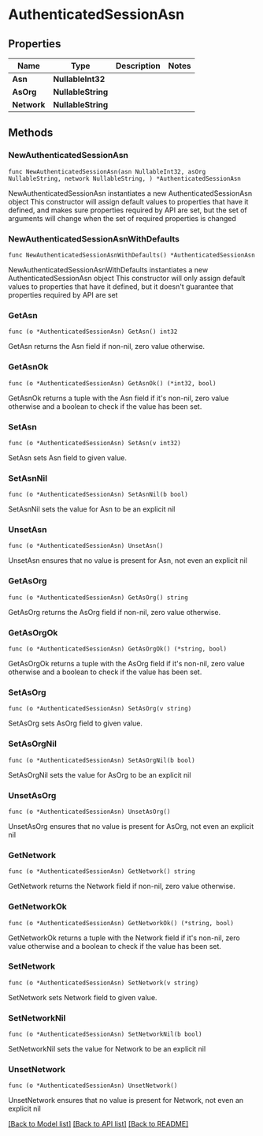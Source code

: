# AuthenticatedSessionAsn

## Properties

Name | Type | Description | Notes
------------ | ------------- | ------------- | -------------
**Asn** | **NullableInt32** |  | 
**AsOrg** | **NullableString** |  | 
**Network** | **NullableString** |  | 

## Methods

### NewAuthenticatedSessionAsn

`func NewAuthenticatedSessionAsn(asn NullableInt32, asOrg NullableString, network NullableString, ) *AuthenticatedSessionAsn`

NewAuthenticatedSessionAsn instantiates a new AuthenticatedSessionAsn object
This constructor will assign default values to properties that have it defined,
and makes sure properties required by API are set, but the set of arguments
will change when the set of required properties is changed

### NewAuthenticatedSessionAsnWithDefaults

`func NewAuthenticatedSessionAsnWithDefaults() *AuthenticatedSessionAsn`

NewAuthenticatedSessionAsnWithDefaults instantiates a new AuthenticatedSessionAsn object
This constructor will only assign default values to properties that have it defined,
but it doesn't guarantee that properties required by API are set

### GetAsn

`func (o *AuthenticatedSessionAsn) GetAsn() int32`

GetAsn returns the Asn field if non-nil, zero value otherwise.

### GetAsnOk

`func (o *AuthenticatedSessionAsn) GetAsnOk() (*int32, bool)`

GetAsnOk returns a tuple with the Asn field if it's non-nil, zero value otherwise
and a boolean to check if the value has been set.

### SetAsn

`func (o *AuthenticatedSessionAsn) SetAsn(v int32)`

SetAsn sets Asn field to given value.


### SetAsnNil

`func (o *AuthenticatedSessionAsn) SetAsnNil(b bool)`

 SetAsnNil sets the value for Asn to be an explicit nil

### UnsetAsn
`func (o *AuthenticatedSessionAsn) UnsetAsn()`

UnsetAsn ensures that no value is present for Asn, not even an explicit nil
### GetAsOrg

`func (o *AuthenticatedSessionAsn) GetAsOrg() string`

GetAsOrg returns the AsOrg field if non-nil, zero value otherwise.

### GetAsOrgOk

`func (o *AuthenticatedSessionAsn) GetAsOrgOk() (*string, bool)`

GetAsOrgOk returns a tuple with the AsOrg field if it's non-nil, zero value otherwise
and a boolean to check if the value has been set.

### SetAsOrg

`func (o *AuthenticatedSessionAsn) SetAsOrg(v string)`

SetAsOrg sets AsOrg field to given value.


### SetAsOrgNil

`func (o *AuthenticatedSessionAsn) SetAsOrgNil(b bool)`

 SetAsOrgNil sets the value for AsOrg to be an explicit nil

### UnsetAsOrg
`func (o *AuthenticatedSessionAsn) UnsetAsOrg()`

UnsetAsOrg ensures that no value is present for AsOrg, not even an explicit nil
### GetNetwork

`func (o *AuthenticatedSessionAsn) GetNetwork() string`

GetNetwork returns the Network field if non-nil, zero value otherwise.

### GetNetworkOk

`func (o *AuthenticatedSessionAsn) GetNetworkOk() (*string, bool)`

GetNetworkOk returns a tuple with the Network field if it's non-nil, zero value otherwise
and a boolean to check if the value has been set.

### SetNetwork

`func (o *AuthenticatedSessionAsn) SetNetwork(v string)`

SetNetwork sets Network field to given value.


### SetNetworkNil

`func (o *AuthenticatedSessionAsn) SetNetworkNil(b bool)`

 SetNetworkNil sets the value for Network to be an explicit nil

### UnsetNetwork
`func (o *AuthenticatedSessionAsn) UnsetNetwork()`

UnsetNetwork ensures that no value is present for Network, not even an explicit nil

[[Back to Model list]](../README.md#documentation-for-models) [[Back to API list]](../README.md#documentation-for-api-endpoints) [[Back to README]](../README.md)


